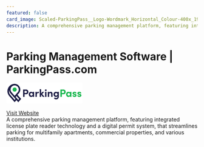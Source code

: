 ```yaml
---
featured: false
card_image: Scaled-ParkingPass__Logo-Wordmark_Horizontal_Colour-400x_19.png
description: A comprehensive parking management platform, featuring integrated license plate reader technology and a digital permit system, that streamlines parking for multifamily apartments, commercial properties, and various institutions.
---
```


# Parking Management Software | ParkingPass.com
<img src="Scaled-ParkingPass__Logo-Wordmark_Horizontal_Colour-400x_19.png" alt="Logo" style="max-width: 200px; height: auto;">

<a href="https://www.parkingpass.com/">Visit Website</a>  
A comprehensive parking management platform, featuring integrated license plate reader technology and a digital permit system, that streamlines parking for multifamily apartments, commercial properties, and various institutions.
